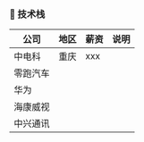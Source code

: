 ### 📖 技术栈
| 公司     | 地区                                                                                                 | 薪资       |说明|
| -------- | ---------------------------------------------------------------------------------------------------- | ---------- |------------|
| 中电科   | 重庆   | xxx |     |
| 零跑汽车   |      |     |       |  
| 华为 |           |        |    |     
|海康威视|         |       |     |
|中兴通讯|      |       |       |    